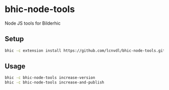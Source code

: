 # bhic-node-tools
Node JS tools for Bilderhic

## Setup
```bash
bhic -c extension install https://github.com/lcnvdl/bhic-node-tools.git node-tools
```

## Usage
```bash
bhic -c bhic-node-tools increase-version
bhic -c bhic-node-tools increase-and-publish
```